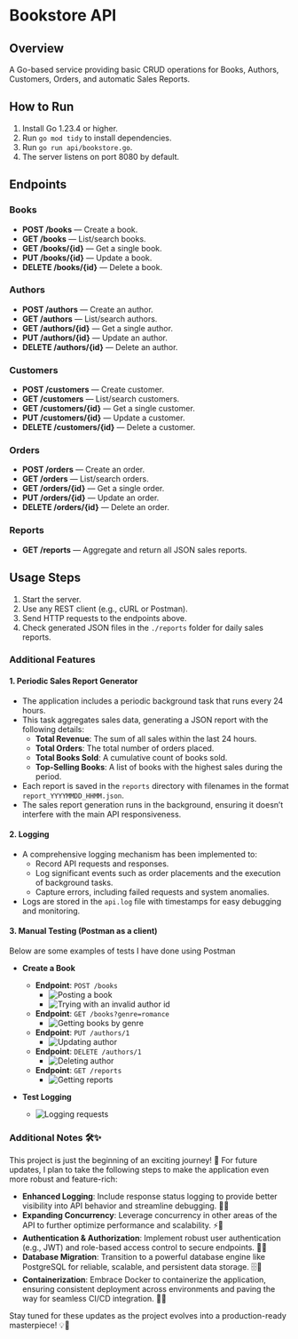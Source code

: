# Bookstore API

## Overview
A Go-based service providing basic CRUD operations for Books, Authors, Customers, Orders, and automatic Sales Reports.

## How to Run
1. Install Go 1.23.4 or higher.
2. Run `go mod tidy` to install dependencies.
3. Run `go run api/bookstore.go`.
4. The server listens on port 8080 by default.

## Endpoints

### Books
- **POST /books** — Create a book.  
- **GET /books** — List/search books.  
- **GET /books/{id}** — Get a single book.  
- **PUT /books/{id}** — Update a book.  
- **DELETE /books/{id}** — Delete a book.

### Authors
- **POST /authors** — Create an author.  
- **GET /authors** — List/search authors.  
- **GET /authors/{id}** — Get a single author.  
- **PUT /authors/{id}** — Update an author.  
- **DELETE /authors/{id}** — Delete an author.

### Customers
- **POST /customers** — Create customer.  
- **GET /customers** — List/search customers.  
- **GET /customers/{id}** — Get a single customer.  
- **PUT /customers/{id}** — Update a customer.  
- **DELETE /customers/{id}** — Delete a customer.

### Orders
- **POST /orders** — Create an order.  
- **GET /orders** — List/search orders.  
- **GET /orders/{id}** — Get a single order.  
- **PUT /orders/{id}** — Update an order.  
- **DELETE /orders/{id}** — Delete an order.

### Reports
- **GET /reports** — Aggregate and return all JSON sales reports.

## Usage Steps
1. Start the server.  
2. Use any REST client (e.g., cURL or Postman).  
3. Send HTTP requests to the endpoints above.  
4. Check generated JSON files in the `./reports` folder for daily sales reports.

### Additional Features

#### 1. **Periodic Sales Report Generator**
- The application includes a periodic background task that runs every 24 hours.
- This task aggregates sales data, generating a JSON report with the following details:
  - **Total Revenue**: The sum of all sales within the last 24 hours.
  - **Total Orders**: The total number of orders placed.
  - **Total Books Sold**: A cumulative count of books sold.
  - **Top-Selling Books**: A list of books with the highest sales during the period.
- Each report is saved in the `reports` directory with filenames in the format `report_YYYYMMDD_HHMM.json`.
- The sales report generation runs in the background, ensuring it doesn’t interfere with the main API responsiveness.

#### 2. **Logging**
- A comprehensive logging mechanism has been implemented to:
  - Record API requests and responses.
  - Log significant events such as order placements and the execution of background tasks.
  - Capture errors, including failed requests and system anomalies.
- Logs are stored in the `api.log` file with timestamps for easy debugging and monitoring.

#### 3. **Manual Testing (Postman as a client)**
Below are some examples of tests I have done using Postman
- **Create a Book**
  - **Endpoint**: `POST /books`
    - ![Posting a book](./assests/book_post.jpg)
    - ![Trying with an invalid author id](./assests/book-invalid_author_id.JPG)
  - **Endpoint**: `GET /books?genre=romance`  
    - ![Getting books by genre](./assests/books_by_genre.JPG)
  - **Endpoint**: `PUT /authors/1`  
    - ![Updating author](./assests/updating_author.JPG)
  - **Endpoint**: `DELETE /authors/1`  
    - ![Deleting author](./assests/deleting_author.JPG)
  - **Endpoint**: `GET /reports`  
    - ![Getting reports](./assests/report.JPG)


 

- **Test Logging**

  - ![Logging requests](./assests/log.JPG)


### Additional Notes 🛠️✨

This project is just the beginning of an exciting journey! 🚀 For future updates, I plan to take the following steps to make the application even more robust and feature-rich:

- **Enhanced Logging**: Include response status logging to provide better visibility into API behavior and streamline debugging. 📝✅
- **Expanding Concurrency**: Leverage concurrency in other areas of the API to further optimize performance and scalability. ⚡🧵
- **Authentication & Authorization**: Implement robust user authentication (e.g., JWT) and role-based access control to secure endpoints. 🔐🔏
- **Database Migration**: Transition to a powerful database engine like PostgreSQL for reliable, scalable, and persistent data storage. 🗄️🐘
- **Containerization**: Embrace Docker to containerize the application, ensuring consistent deployment across environments and paving the way for seamless CI/CD integration. 🐳✨

Stay tuned for these updates as the project evolves into a production-ready masterpiece! 💡🚀

